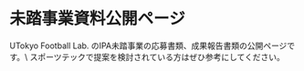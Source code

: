 # 未踏事業資料公開ページ
UTokyo Football Lab. のIPA未踏事業の応募書類、成果報告書類の公開ページです。\\
スポーツテックで提案を検討されている方はぜひ参考にしてください。
